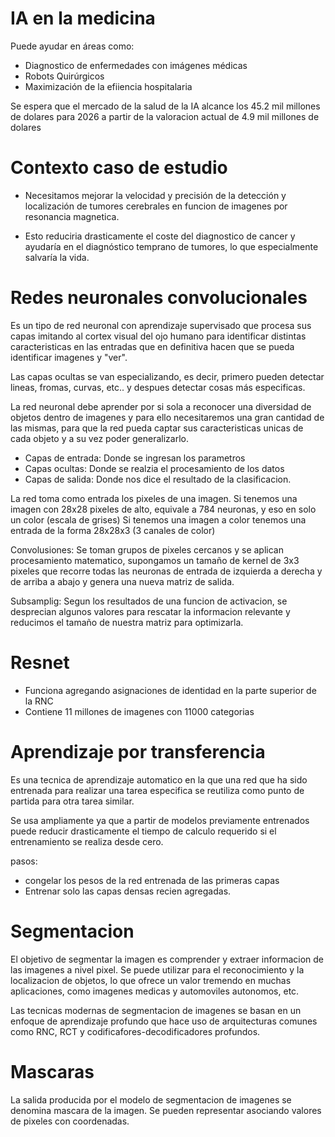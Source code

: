# IA en la medicina

Puede ayudar en áreas como:

- Diagnostico de enfermedades con imágenes médicas
- Robots Quirúrgicos
- Maximización de la efiiencia hospitalaria

Se espera que el mercado de la salud de la IA alcance los 45.2 mil millones de dolares
para 2026 a partir de la valoracion actual de 4.9 mil millones de dolares

# Contexto caso de estudio

- Necesitamos mejorar la velocidad y precisión de la detección y localización de tumores
cerebrales en funcion de imagenes por resonancia magnetica.

- Esto reduciria drasticamente el coste del diagnostico de cancer y ayudaría en el diagnóstico 
temprano de tumores, lo que especialmente salvaría la vida.

# Redes neuronales convolucionales

Es un tipo de red neuronal con aprendizaje supervisado que procesa sus capas imitando al cortex
visual del ojo humano para identificar distintas caracteristicas en las entradas que en definitiva hacen que se 
pueda identificar imagenes y "ver".

Las capas ocultas se van especializando, es decir, primero pueden detectar lineas, fromas, curvas, etc..
y despues detectar cosas más especificas.

La red neuronal debe aprender por si sola a reconocer una diversidad de objetos dentro de imagenes
y para ello necesitaremos una gran cantidad de las mismas, para que la red pueda captar sus caracteristicas
unicas de cada objeto y a su vez poder generalizarlo.

- Capas de entrada: Donde se ingresan los parametros
- Capas ocultas: Donde se realzia el procesamiento de los datos
- Capas de salida: Donde nos dice el resultado de la clasificacion.

La red toma como entrada los pixeles de una imagen.
Si tenemos una imagen con 28x28 pixeles de alto, equivale a 784 neuronas, y eso en solo un color (escala de grises)
Si tenemos una imagen a color tenemos una entrada de la forma 28x28x3 (3 canales de color)

Convolusiones: Se toman grupos de pixeles cercanos y se aplican procesamiento matematico, supongamos
un tamaño de kernel de 3x3 pixeles que recorre todas las neuronas de entrada de izquierda a derecha y de arriba a abajo y 
genera una nueva matriz de salida.

Subsamplig: Segun los resultados de una funcion de activacion, se desprecian algunos valores para rescatar la informacion
relevante y reducimos el tamaño de nuestra matriz para optimizarla.

# Resnet

- Funciona agregando asignaciones de identidad en la parte superior de la RNC
- Contiene 11 millones de imagenes con 11000 categorias

# Aprendizaje por transferencia

Es una tecnica de aprendizaje automatico en la que una red que ha sido entrenada para realizar una tarea especifica
se reutiliza como punto de partida para otra tarea similar.

Se usa ampliamente ya que a partir de modelos previamente entrenados puede reducir drasticamente el tiempo
de calculo requerido si el entrenamiento se realiza desde cero.

pasos:

- congelar los pesos de la red entrenada de las primeras capas
- Entrenar solo las capas densas recien agregadas.

# Segmentacion

El objetivo de segmentar la imagen es comprender y extraer informacion de las imagenes a nivel pixel.
Se puede utilizar para el reconocimiento y la localizacion de objetos, lo que ofrece un valor tremendo en 
muchas aplicaciones, como imagenes medicas y automoviles autonomos, etc.

Las tecnicas modernas de segmentacion de imagenes se basan en un enfoque de aprendizaje profundo que hace uso 
de arquitecturas comunes como RNC, RCT y codificafores-decodificadores profundos.

# Mascaras

La salida producida por el modelo de segmentacion de imagenes se denomina mascara de la imagen.
Se pueden representar asociando valores de pixeles con coordenadas.